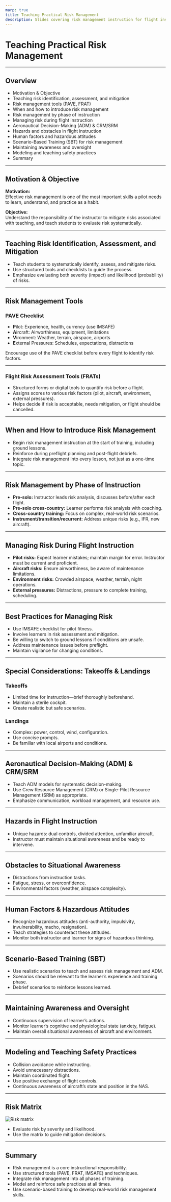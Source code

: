 ```yaml
---
marp: true
title: Teaching Practical Risk Management
description: Slides covering risk management instruction for flight instructors
---
```


<!-- _class: lead -->

# Teaching Practical Risk Management

---

## Overview

- Motivation & Objective
- Teaching risk identification, assessment, and mitigation
- Risk management tools (PAVE, FRAT)
- When and how to introduce risk management
- Risk management by phase of instruction
- Managing risk during flight instruction
- Aeronautical Decision-Making (ADM) & CRM/SRM
- Hazards and obstacles in flight instruction
- Human factors and hazardous attitudes
- Scenario-Based Training (SBT) for risk management
- Maintaining awareness and oversight
- Modeling and teaching safety practices
- Summary

---

## Motivation & Objective

**Motivation:**  
Effective risk management is one of the most important skills a pilot needs to learn, understand, and practice as a habit.

**Objective:**  
Understand the responsibility of the instructor to mitigate risks associated with teaching, and teach students to evaluate risk systematically.

---

## Teaching Risk Identification, Assessment, and Mitigation

- Teach students to systematically identify, assess, and mitigate risks.
- Use structured tools and checklists to guide the process.
- Emphasize evaluating both severity (impact) and likelihood (probability) of risks.

---

## Risk Management Tools

### PAVE Checklist

- **P**ilot: Experience, health, currency (use IMSAFE)
- **A**ircraft: Airworthiness, equipment, limitations
- **V**ironment: Weather, terrain, airspace, airports
- **E**xternal Pressures: Schedules, expectations, distractions

Encourage use of the PAVE checklist before every flight to identify risk factors.

---

### Flight Risk Assessment Tools (FRATs)

- Structured forms or digital tools to quantify risk before a flight.
- Assigns scores to various risk factors (pilot, aircraft, environment, external pressures).
- Helps decide if risk is acceptable, needs mitigation, or flight should be cancelled.

---

## When and How to Introduce Risk Management

- Begin risk management instruction at the start of training, including ground lessons.
- Reinforce during preflight planning and post-flight debriefs.
- Integrate risk management into every lesson, not just as a one-time topic.

---

## Risk Management by Phase of Instruction

- **Pre-solo:** Instructor leads risk analysis, discusses before/after each flight.
- **Pre-solo cross-country:** Learner performs risk analysis with coaching.
- **Cross-country training:** Focus on complex, real-world risk scenarios.
- **Instrument/transition/recurrent:** Address unique risks (e.g., IFR, new aircraft).

---

## Managing Risk During Flight Instruction

- **Pilot risks:** Expect learner mistakes; maintain margin for error. Instructor must be current and proficient.
- **Aircraft risks:** Ensure airworthiness, be aware of maintenance limitations.
- **Environment risks:** Crowded airspace, weather, terrain, night operations.
- **External pressures:** Distractions, pressure to complete training, scheduling.

---

## Best Practices for Managing Risk

- Use IMSAFE checklist for pilot fitness.
- Involve learners in risk assessment and mitigation.
- Be willing to switch to ground lessons if conditions are unsafe.
- Address maintenance issues before preflight.
- Maintain vigilance for changing conditions.

---

## Special Considerations: Takeoffs & Landings

### Takeoffs

- Limited time for instruction—brief thoroughly beforehand.
- Maintain a sterile cockpit.
- Create realistic but safe scenarios.

### Landings

- Complex: power, control, wind, configuration.
- Use concise prompts.
- Be familiar with local airports and conditions.

---

## Aeronautical Decision-Making (ADM) & CRM/SRM

- Teach ADM models for systematic decision-making.
- Use Crew Resource Management (CRM) or Single-Pilot Resource Management (SRM) as appropriate.
- Emphasize communication, workload management, and resource use.

---

## Hazards in Flight Instruction

- Unique hazards: dual controls, divided attention, unfamiliar aircraft.
- Instructor must maintain situational awareness and be ready to intervene.

---

## Obstacles to Situational Awareness

- Distractions from instruction tasks.
- Fatigue, stress, or overconfidence.
- Environmental factors (weather, airspace complexity).

---

## Human Factors & Hazardous Attitudes

- Recognize hazardous attitudes (anti-authority, impulsivity, invulnerability, macho, resignation).
- Teach strategies to counteract these attitudes.
- Monitor both instructor and learner for signs of hazardous thinking.

---

## Scenario-Based Training (SBT)

- Use realistic scenarios to teach and assess risk management and ADM.
- Scenarios should be relevant to the learner’s experience and training phase.
- Debrief scenarios to reinforce lessons learned.

---

## Maintaining Awareness and Oversight

- Continuous supervision of learner’s actions.
- Monitor learner’s cognitive and physiological state (anxiety, fatigue).
- Maintain overall situational awareness of aircraft and environment.

---

## Modeling and Teaching Safety Practices

- Collision avoidance while instructing.
- Avoid unnecessary distractions.
- Maintain coordinated flight.
- Use positive exchange of flight controls.
- Continuous awareness of aircraft’s state and position in the NAS.

---

## Risk Matrix

![Risk matrix](../airport-operations/images/image-4.png)

- Evaluate risk by severity and likelihood.
- Use the matrix to guide mitigation decisions.

---

## Summary

- Risk management is a core instructional responsibility.
- Use structured tools (PAVE, FRAT, IMSAFE) and techniques.
- Integrate risk management into all phases of training.
- Model and reinforce safe practices at all times.
- Use scenario-based training to develop real-world risk management skills.
